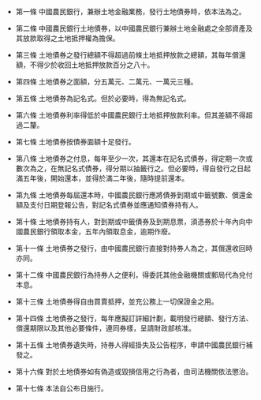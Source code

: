 * 第一條 中國農民銀行，兼辦土地金融業務，發行土地債券時，依本法為之。

* 第二條 中國農民銀行土地債券，以中國農民銀行兼辦土地金融處之全部資產及其放款取得之土地抵押權為擔保。

* 第三條 土地債券之發行總額不得超過前條土地抵押放款之總額，其每年償還額，不得少於收回土地抵押放款百分之八十。

* 第四條 土地債券之面額，分五萬元、二萬元、一萬元三種。

* 第五條 土地債券為記名式。但於必要時，得為無記名式。

* 第六條 土地債券利率得低於中國農民銀行土地抵押放款利率。但其差額不得超過二釐。

* 第七條 土地債券按債券面額十足發行。

* 第八條 土地債券之付息，每年至少一次，其還本在記名式債券，得定期一次或數次為之，在無記名式債券，得分期以抽籤行之。但必要時，得自發行之日起滿五年後，開始還本，並得於滿二年後，隨時提前還本。

* 第九條 土地債券每屆還本時，中國農民銀行應將債券到期或中籤號數、償還金額及支付日期登報公告，對記名式債券並應通知債券持有人。

* 第十條 土地債券持有人，對到期或中籤債券及到期息票，須憑券於十年內向中國農民銀行領取本金，五年內領取息金，逾期作廢。

* 第十一條 土地債券之發行，由中國農民銀行直接對持券人為之，其償還收回時亦同。

* 第十二條 中國農民銀行為持券人之便利，得委託其他金融機關或郵局代為兌付本息。

* 第十三條 土地債券得自由買賣抵押，並充公務上一切保證金之用。

* 第十四條 土地債券之發行，每年應擬訂詳細計劃，載明發行總額、發行方法、償還期限以及其他必要條件，連同券樣，呈請財政部核准。

* 第十五條 土地債券遺失時，持券人得經掛失及公告程序，申請中國農民銀行補發之。

* 第十六條 對於土地債券如有偽造或毀損信用之行為者，由司法機關依法懲治。

* 第十七條 本法自公布日施行。


